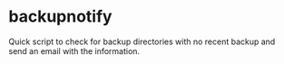# backupnotify
Quick script to check for backup directories with no recent backup and send an email with the information.
